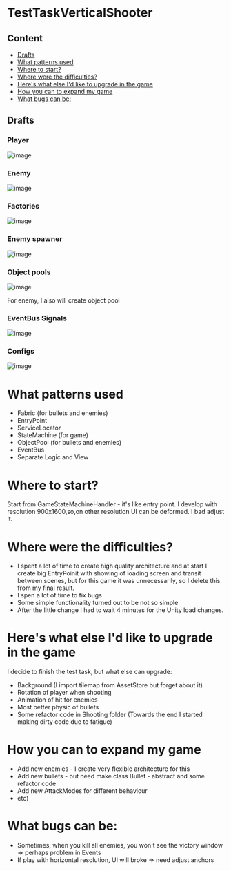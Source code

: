 # TestTaskVerticalShooter
## Content
* [Drafts](#drafts)
* [What patterns used](#What-patterns-used)
* [Where to start?](#where-to-start?)
* [Where were the difficulties?](#where-were-the-difficulties?)
* [Here's what else I'd like to upgrade in the game](#here's-what-else-I'd-like-to-upgrade-in-the-game)
* [How you can to expand my game](#how-you-can-to-expand-my-game)
* [What bugs can be:](#what-bugs-can-be:)
  
## Drafts
### Player
![image](https://github.com/user-attachments/assets/c41cb964-926d-4a3e-b051-592a64258538)
### Enemy
![image](https://github.com/user-attachments/assets/4862d700-0908-413d-a13c-494adeeb05bd)
### Factories
![image](https://github.com/user-attachments/assets/90dc6617-11a3-4126-b64b-02ec00f1899f)
### Enemy spawner
![image](https://github.com/user-attachments/assets/5919ca6b-f78c-477a-a9db-f70f4dc424e4)
### Object pools
![image](https://github.com/user-attachments/assets/cb836162-9ce4-4ae9-9cc2-720721122c20)

For enemy, I also will create object pool 
### EventBus Signals
![image](https://github.com/user-attachments/assets/bc4a2a9b-d309-46a6-b4cc-f2a1e73dee2b)
### Configs
![image](https://github.com/user-attachments/assets/cbd75a67-14cc-47b1-9f7a-132fe2816b30)
# What patterns used
  - Fabric (for bullets and enemies)
  - EntryPoint
  - ServiceLocator
  - StateMachine (for game)
  - ObjectPool (for bullets and enemies)
  - EventBus
  - Separate Logic and View
# Where to start?
Start from GameStateMachineHandler - it's like entry point. I develop with resolution 900x1600,so,on other resolution UI can be deformed. I bad adjust it.
# Where were the difficulties?
  - I spent a lot of time to create high quality architecture and at start I create big EntryPoinit with showing of loading screen and transit between scenes, but for this game it was unnecessarily, so I delete this from my final result.
  - I spen a lot of time to fix bugs
  - Some simple functionality turned out to be not so simple
  - After the little change I had to wait 4 minutes for the Unity load changes.
# Here's what else I'd like to upgrade in the game
I decide to finish the test task, but what else can upgrade:
  - Background (I import tilemap from AssetStore but forget about it)
  - Rotation of player when shooting
  - Animation of hit for enemies
  - Most better physic of bullets
  - Some refactor code in Shooting folder (Towards the end I started making dirty code due to fatigue)
# How you can to expand my game
  - Add new enemies - I create very flexible architecture for this
  - Add new bullets - but need make class Bullet - abstract and some refactor code
  - Add new AttackModes for different behaviour
  - etc) 
# What bugs can be:
  - Sometimes, when you kill all enemies, you won't see the victory window => perhaps problem in Events
  - If play with horizontal resolution, UI will broke => need adjust anchors
